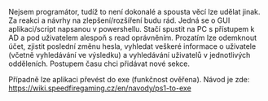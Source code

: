 Nejsem programátor, tudíž to není dokonalé a spousta věcí lze udělat jinak. 
Za reakci a návrhy na zlepšení/rozšíření budu rád. 
Jedná se o GUI aplikaci/script napsanou v powershellu. Stačí spustit na PC s přístupem k AD a pod uživatelem alespoň s read oprávněním.
Prozatím lze odemknout účet, zjistit poslední změnu hesla, vyhledat veškeré informace o uživatele (včetně vyhledávání ve výsledku) a vyhledávání uživatelů v jednotlivých odděleních. Postupem času chci přidávat nové sekce.

Případně lze aplikaci převést do exe (funkčnost ověřena). Návod je zde: https://wiki.speedfiregaming.cz/en/navody/ps1-to-exe
